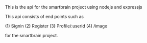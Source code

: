 This is the api for the smartbrain project using nodejs and expressjs

This api consists of end points such as

(1) Signin (2) Register (3) Profile/:userid (4) /image

for the smartbrain project.
